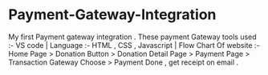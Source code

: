 # Payment-Gateway-Integration
My first Payment gateway integration . These payment Gateway tools used :- VS code | Language :- HTML , CSS , Javascript | Flow Chart Of website :- Home Page > Donation Button > Donation Detail Page > Payment Page > Transaction Gateway Choose > Payment Done , get receipt on email .
